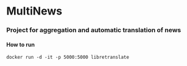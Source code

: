 # MultiNews
### Project for aggregation and automatic translation of news


#### How to run 
`docker run -d -it -p 5000:5000 libretranslate`